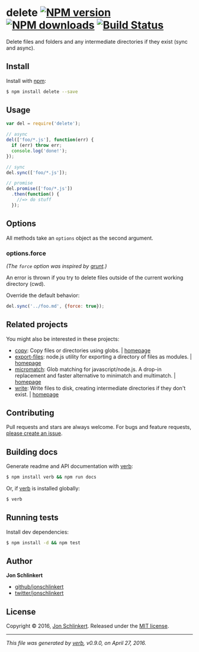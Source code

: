 # delete [![NPM version](https://img.shields.io/npm/v/delete.svg?style=flat)](https://www.npmjs.com/package/delete) [![NPM downloads](https://img.shields.io/npm/dm/delete.svg?style=flat)](https://npmjs.org/package/delete) [![Build Status](https://img.shields.io/travis/jonschlinkert/delete.svg?style=flat)](https://travis-ci.org/jonschlinkert/delete)

Delete files and folders and any intermediate directories if they exist (sync and async).

## Install

Install with [npm](https://www.npmjs.com/):

```sh
$ npm install delete --save
```

## Usage

```js
var del = require('delete');

// async
del(['foo/*.js'], function(err) {
  if (err) throw err;
  console.log('done!');
});

// sync
del.sync(['foo/*.js']);

// promise
del.promise(['foo/*.js'])
  .then(function() {
    //=> do stuff
  });
```

## Options

All methods take an `options` object as the second argument.

### options.force

_(The `force` option was inspired by [grunt](http://gruntjs.com/).)_

An error is thrown if you try to delete files outside of the current working directory (cwd).

Override the default behavior:

```js
del.sync('../foo.md', {force: true});
```

## Related projects

You might also be interested in these projects:

* [copy](https://www.npmjs.com/package/copy): Copy files or directories using globs. | [homepage](https://github.com/jonschlinkert/copy)
* [export-files](https://www.npmjs.com/package/export-files): node.js utility for exporting a directory of files as modules. | [homepage](https://github.com/jonschlinkert/export-files)
* [micromatch](https://www.npmjs.com/package/micromatch): Glob matching for javascript/node.js. A drop-in replacement and faster alternative to minimatch and multimatch. | [homepage](https://github.com/jonschlinkert/micromatch)
* [write](https://www.npmjs.com/package/write): Write files to disk, creating intermediate directories if they don't exist. | [homepage](https://github.com/jonschlinkert/write)

## Contributing

Pull requests and stars are always welcome. For bugs and feature requests, [please create an issue](https://github.com/jonschlinkert/delete/issues/new).

## Building docs

Generate readme and API documentation with [verb](https://github.com/verbose/verb):

```sh
$ npm install verb && npm run docs
```

Or, if [verb](https://github.com/verbose/verb) is installed globally:

```sh
$ verb
```

## Running tests

Install dev dependencies:

```sh
$ npm install -d && npm test
```

## Author

**Jon Schlinkert**

* [github/jonschlinkert](https://github.com/jonschlinkert)
* [twitter/jonschlinkert](http://twitter.com/jonschlinkert)

## License

Copyright © 2016, [Jon Schlinkert](https://github.com/jonschlinkert).
Released under the [MIT license](https://github.com/jonschlinkert/delete/blob/master/LICENSE).

***

_This file was generated by [verb](https://github.com/verbose/verb), v0.9.0, on April 27, 2016._
